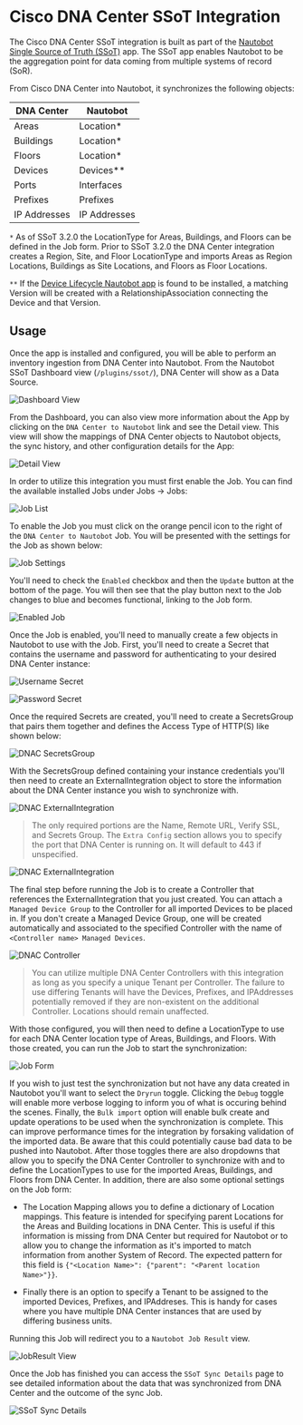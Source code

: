 # Cisco DNA Center SSoT Integration

The Cisco DNA Center SSoT integration is built as part of the [Nautobot Single Source of Truth (SSoT)](https://github.com/nautobot/nautobot-app-ssot) app. The SSoT app enables Nautobot to be the aggregation point for data coming from multiple systems of record (SoR).

From Cisco DNA Center into Nautobot, it synchronizes the following objects:

| DNA Center              | Nautobot                     |
| ----------------------- | ---------------------------- |
| Areas                   | Location*                    |
| Buildings               | Location*                    |
| Floors                  | Location*                    |
| Devices                 | Devices**                    |
| Ports                   | Interfaces                   |
| Prefixes                | Prefixes                     |
| IP Addresses            | IP Addresses                 |

`*` As of SSoT 3.2.0 the LocationType for Areas, Buildings, and Floors can be defined in the Job form. Prior to SSoT 3.2.0 the DNA Center integration creates a Region, Site, and Floor LocationType and imports Areas as Region Locations, Buildings as Site Locations, and Floors as Floor Locations.

`**` If the [Device Lifecycle Nautobot app](https://github.com/nautobot/nautobot-app-device-lifecycle-mgmt) is found to be installed, a matching Version will be created with a RelationshipAssociation connecting the Device and that Version.

## Usage

Once the app is installed and configured, you will be able to perform an inventory ingestion from DNA Center into Nautobot. From the Nautobot SSoT Dashboard view (`/plugins/ssot/`), DNA Center will show as a Data Source.

![Dashboard View](../../images/dnac_dashboard.png)

From the Dashboard, you can also view more information about the App by clicking on the `DNA Center to Nautobot` link and see the Detail view. This view will show the mappings of DNA Center objects to Nautobot objects, the sync history, and other configuration details for the App:

![Detail View](../../images/dnac_detail-view.png)

In order to utilize this integration you must first enable the Job. You can find the available installed Jobs under Jobs -> Jobs:

![Job List](../../images/dnac_job_list.png)

To enable the Job you must click on the orange pencil icon to the right of the `DNA Center to Nautobot` Job. You will be presented with the settings for the Job as shown below:

![Job Settings](../../images/dnac_job_settings.png)

You'll need to check the `Enabled` checkbox and then the `Update` button at the bottom of the page. You will then see that the play button next to the Job changes to blue and becomes functional, linking to the Job form.

![Enabled Job](../../images/dnac_enabled_job.png)

Once the Job is enabled, you'll need to manually create a few objects in Nautobot to use with the Job. First, you'll need to create a Secret that contains the username and password for authenticating to your desired DNA Center instance:

![Username Secret](../../images/dnac_username_secret.png)

![Password Secret](../../images/dnac_password_secret.png)

Once the required Secrets are created, you'll need to create a SecretsGroup that pairs them together and defines the Access Type of HTTP(S) like shown below:

![DNAC SecretsGroup](../../images/dnac_secretsgroup.png)

With the SecretsGroup defined containing your instance credentials you'll then need to create an ExternalIntegration object to store the information about the DNA Center instance you wish to synchronize with.

![DNAC ExternalIntegration](../../images/dnac_external_integration.png)

> The only required portions are the Name, Remote URL, Verify SSL, and Secrets Group. The `Extra Config` section allows you to specify the port that DNA Center is running on. It will default to 443 if unspecified.

![DNAC ExternalIntegration](../../images/dnac_external_integration_adv.png)

The final step before running the Job is to create a Controller that references the ExternalIntegration that you just created. You can attach a `Managed Device Group` to the Controller for all imported Devices to be placed in. If you don't create a Managed Device Group, one will be created automatically and associated to the specified Controller with the name of `<Controller name> Managed Devices`.

![DNAC Controller](../../images/dnac_controller.png)

> You can utilize multiple DNA Center Controllers with this integration as long as you specify a unique Tenant per Controller. The failure to use differing Tenants will have the Devices, Prefixes, and IPAddresses potentially removed if they are non-existent on the additional Controller. Locations should remain unaffected.

With those configured, you will then need to define a LocationType to use for each DNA Center location type of Areas, Buildings, and Floors. With those created, you can run the Job to start the synchronization:

![Job Form](../../images/dnac_job_form.png)

If you wish to just test the synchronization but not have any data created in Nautobot you'll want to select the `Dryrun` toggle. Clicking the `Debug` toggle will enable more verbose logging to inform you of what is occuring behind the scenes. Finally, the `Bulk import` option will enable bulk create and update operations to be used when the synchronization is complete. This can improve performance times for the integration by forsaking validation of the imported data. Be aware that this could potentially cause bad data to be pushed into Nautobot. After those toggles there are also dropdowns that allow you to specify the DNA Center Controller to synchronize with and to define the LocationTypes to use for the imported Areas, Buildings, and Floors from DNA Center. In addition, there are also some optional settings on the Job form:

- The Location Mapping allows you to define a dictionary of Location mappings. This feature is intended for specifying parent Locations for the Areas and Building locations in DNA Center. This is useful if this information is missing from DNA Center but required for Nautobot or to allow you to change the information as it's imported to match information from another System of Record. The expected pattern for this field is `{"<Location Name>": {"parent": "<Parent location Name>"}}`.

- Finally there is an option to specify a Tenant to be assigned to the imported Devices, Prefixes, and IPAddreses. This is handy for cases where you have multiple DNA Center instances that are used by differing business units.

Running this Job will redirect you to a `Nautobot Job Result` view.

![JobResult View](../../images/dnac_jobresult.png)

Once the Job has finished you can access the `SSoT Sync Details` page to see detailed information about the data that was synchronized from DNA Center and the outcome of the sync Job.

![SSoT Sync Details](../../images/dnac_ssot-sync-details.png)

